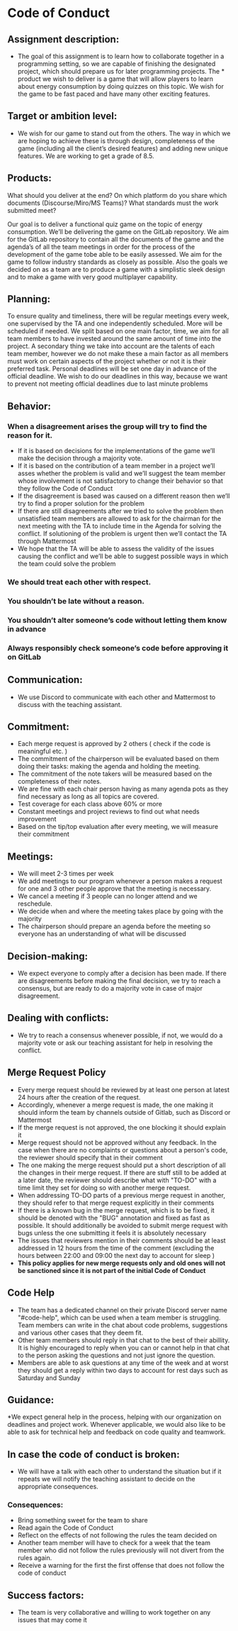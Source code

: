 
# Code of Conduct

 
## Assignment description:

* The goal of this assignment is to learn how to collaborate together in a programming setting, so we are capable of finishing the designated project, which should prepare us for later programming projects. The * product we wish to deliver is a game that will allow players to learn about energy consumption by doing quizzes on this topic. We wish for the game to be fast paced and  have many other exciting features.  

## Target or ambition level:

* We wish for our game to stand out from the others. The way in which we are hoping to achieve these is through design, completeness of the game (including all the client’s desired features) and adding new unique features. We are working to get a grade of 8.5.


## Products:
What should you deliver at the end? On which platform do you share which documents (Discourse/Miro/MS Teams)? What standards must the work submitted meet?

Our goal is to deliver a functional quiz game on the topic of energy consumption. We’ll be delivering the game on the GitLab repository. We aim for the GitLab repository to contain all the documents of the game and the agenda’s of all the team meetings in order for the process of the development of the game tobe able to be easily assessed.
We aim for the game to follow industry standards as closely as possible. Also the goals we decided on as a team are to produce a game with a simplistic sleek design and to make a game with very good multiplayer capability.

## Planning:

To ensure quality and timeliness, there will be regular meetings every week, one supervised by the TA and one independently scheduled. More will be scheduled if needed.
We split based on one main factor, time, we aim for all team members to have invested around the same amount of time into the project. A secondary thing we take into account are the talents of each team member, however we do not make these a main factor as all members must work on certain aspects of the project whether or not it is their preferred task.
Personal deadlines will be set one day in advance of the official deadline. We wish to do our deadlines in this way, because we want to prevent not meeting official deadlines due to last minute problems

## Behavior:

 ### When a disagreement arises the group will try to find the reason for it.
* If it is based on decisions for the implementations of the game we’ll make the decision through a majority vote.
* If it is based on the contribution of a team member in a project we’ll asses whether the problem is valid and we’ll suggest the team member whose involvement is not satisfactory to change their behavior so that they follow the Code of Conduct
* If the disagreement is based was caused on a different  reason then we’ll try to find a proper solution for the problem
* If there are still disagreements after we tried to solve the problem then unsatisfied team members are allowed to ask for the chairman for the next meeting with the TA to include time in the Agenda for solving the conflict. If solutioning of the problem is urgent then we’ll contact the TA through Mattermost
* We hope that the TA will be able to assess the validity of the issues causing the conflict and we’ll be able to suggest possible ways in which the team could solve the problem
### We should treat each other with respect.
### You shouldn’t be late without a reason.
### You shouldn’t alter someone’s code without letting them know in advance
### Always responsibly check someone’s code before approving it on GitLab 

## Communication:
* We use Discord to communicate with each other and Mattermost to discuss with the teaching assistant.

## Commitment:

* Each merge request is approved by 2 others ( check if the code is  meaningful etc. )
* The commitment of the chairperson will be evaluated based on them doing their tasks: making the agenda and holding the meeting.
* The commitment of the note takers will  be measured based on the completeness of their notes.
* We are fine with each chair person having as many agenda pots as they find necessary as long as all topics are covered. 
* Test coverage for each class above 60% or more
* Constant meetings and project reviews to find out what needs improvement
* Based on the tip/top evaluation after every meeting, we will measure their commitment

## Meetings:

* We will meet 2-3 times per week
* We add meetings to our program whenever a person makes a request for one and 3 other people approve that the meeting is necessary.
* We cancel  a meeting if 3 people can no longer attend and we reschedule.
* We decide when and where the meeting takes place by going with the majority
* The chairperson should prepare an agenda before the meeting so everyone has an understanding of what will be discussed

## Decision-making:

* We expect everyone to comply after a decision has been made. If there are disagreements before making the final decision, we try to reach a consensus, but are ready to do a majority vote in case of major disagreement.

## Dealing with conflicts:

* We try to reach a consensus whenever possible, if not, we would do a majority vote or ask our teaching assistant for help in resolving the conflict.

## Merge Request Policy

* Every merge request should be reviewed by at least one person at latest 24 hours after the creation of the request. 
* Accordingly, whenever a merge request is made, the one making it should inform the team by channels outside of Gitlab, such as Discord or Mattermost
* If the merge request is not approved, the one blocking it should explain it
* Merge request should not be approved without any feedback. In the case when there are no complaints or questions about a person's code, the reviewer should specify that in their comment
* The one making the merge request should put a short description of all the changes in their merge request. If there are stuff still to be added at a later date, the reviewer should describe what
with "TO-DO" with a time limit they set for doing so with another merge request. 
* When addressing TO-DO parts of a previous merge request in another, they should refer to that merge request explicitly in their comments
* If there is a known bug in the merge request, which is to be fixed, it should be denoted with the "BUG" annotation and fixed as fast as possible. It should additionally be avoided to submit
merge request with bugs unless the one submitting it feels it is absolutely necessary
* The issues that reviewers mention in their comments should be at least addressed in 12 hours from the time of the comment (excluding the hours between 22:00 and 09:00 the next day to account for sleep )
* **This policy applies for new merge requests only and old ones will not be sanctioned since it is not part of the initial Code of Conduct**

## Code Help

* The team has a dedicated channel on their private Discord server name "#code-help", which can be used when a team member is struggling. Team members can write in the chat about code problems, suggestions
and various other cases that they deem fit. 
* Other team members should reply in that chat to the best of their abillity. It is highly encouraged to reply when you can or cannot help in that chat to the person asking the questions and not just ignore the question.
* Members are able to ask questions at any time of the week and at worst they should get a reply within two days to account for rest days such as Saturday and Sunday

## Guidance:

*We expect general help in the process, helping with our organization on deadlines and project work. Whenever applicable, we would also like to be able to ask for technical help and feedback on code quality and teamwork.

## In case the code of conduct is broken:

* We will have a talk with each other to understand the situation but if it repeats we will notify the teaching assistant to decide on the appropriate consequences. 

### Consequences:
* Bring something sweet for the team to share
* Read again the Code of Conduct
* Reflect on the effects of not following the rules the team decided on
* Another team member will have to check for a week that the team member who did not follow the rules previously will not divert from the rules again.
* Receive a warning for the first the first offense that does not follow the code of conduct

## Success factors:

* The team is very collaborative and willing to work together on any issues that may come it
